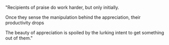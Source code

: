 ---
---
"Recipients of praise do work harder, but only initially.

Once they sense the manipulation behind the appreciation, their productivity drops

The beauty of appreciation is spoiled by the lurking intent to get something out of them."
